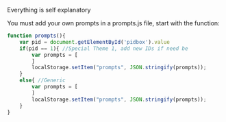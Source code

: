 Everything is self explanatory

You must add your own prompts in a prompts.js file, start with the function:

```javascript
function prompts(){
    var pid = document.getElementById('pidbox').value
    if(pid == 1){ //Special Theme 1, add new IDs if need be
        var prompts = [
        ]
        localStorage.setItem("prompts", JSON.stringify(prompts));
    }
    else{ //Generic
        var prompts = [
        ]
        localStorage.setItem("prompts", JSON.stringify(prompts));
    }
}
```